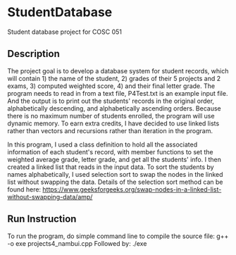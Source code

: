 # StudentDatabase
Student database project for COSC 051
## Description
The project goal is to develop a database system for student records, which will contain 1) the name of the student, 2) grades of their 5 projects and 2 exams, 3) computed weighted score, 4) and their final letter grade. The program needs to read in from a text file, P4Test.txt is an example input file. And the output is to print out the students' records in the original order, alphabetically descending, and alphabetically ascending orders. Because there is no maximum number of students enrolled, the program will use dynamic memory. To earn extra credits, I have decided to use linked lists rather than vectors and recursions rather than iteration in the program.

In this program, I used a class definition to hold all the associated information of each student's record, with member functions to set the weighted average grade, letter grade, and get all the students' info. I then created a linked list that reads in the input data. To sort the students by names alphabetically, I used selection sort to swap the nodes in the linked list without swapping the data. Details of the selection sort method can be found here: https://www.geeksforgeeks.org/swap-nodes-in-a-linked-list-without-swapping-data/amp/

## Run Instruction
To run the program, do simple command line to compile the source file: g++ -o exe projects4_nambui.cpp
Followed by: ./exe